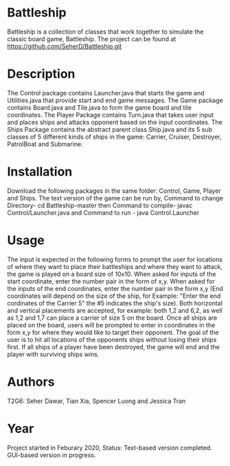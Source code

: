# Battleship
Battleship is a collection of classes that work together to simulate the classic board game, Battleship.
The project can be found at https://github.com/SeherD/Battleship.git

# Description
The Control package contains Launcher.java that starts the game and Utilities.java that provide start and end game messages.
The Game package contains Board.java and Tile.java to form the game board and tile coordinates.
The Player Package contains Turn.java that takes user input and places ships and attacks opponent based on the input coordinates.
The Ships Package contains the abstract parent class Ship.java and its 5 sub classes of 5 different kinds of ships in the game: Carrier, Cruiser, Destroyer, PatrolBoat and Submarine.

# Installation
Download the following packages in the same folder: Control, Game, Player and Ships. The text version of the game can be run by, Command to change Directory- cd Battleship-master then Command to compile- javac Control/Launcher.java and Command to run - java Control.Launcher

# Usage 
The input is expected in the following forms to prompt the user for locations of where they want to place their battleships and where they want to attack, the game is played on a board size of 10x10. When asked for inputs of the start coordinate, enter the number pair in the form of x,y. When asked for the inputs of the end coordinates, enter the number pair in the form x,y (End coordinates will depend on the size of the ship, for Example: "Enter the end cordinates of the Carrier 5" the #5 indicates the ship's size). Both horizontal and vertical placements are accepted, for example: both 1,2 and 6,2, as well as 1,2 and 1,7 can place a carrier of size 5 on the board. Once all ships are placed on the board, users will be prompted to enter in coordinates in the form x,y for where they would like to target their opponent. The goal of the user is to hit all locations of the opponents ships without losing their ships first. If all ships of a player have been destroyed, the game will end and the player with surviving ships wins.

# Authors
T2G6: Seher Dawar, Tian Xia, Spencer Luong and Jessica Tran

# Year
Project started in Feburary 2020, Status: Text-based version completed. GUI-based version in progress.
